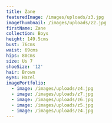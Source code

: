 ```yaml
---
title: Zane
featuredImage: /images/uploads/z3.jpg
imageThumbnail: /images/uploads/z2.jpg
firstName: Zane
collection: Boys
height: 149.5cms
bust: 76cms
waist: 69cms
hips: 80cms
size: Us 7
shoeSize: '12'
hair: Brown
eyes: Hazel
imagePortfolio:
  - image: /images/uploads/z4.jpg
  - image: /images/uploads/z7.jpg
  - image: /images/uploads/z6.jpg
  - image: /images/uploads/z5.jpg
  - image: /images/uploads/z4.jpg
---
```


